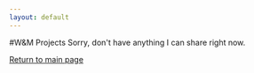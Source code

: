 ```yaml
---
layout: default
---
```

#W&M Projects
Sorry, don't have anything I can share right now.

[Return to main page](https://aaronfreed42.github.io/)

